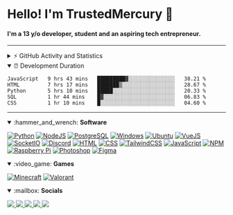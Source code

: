 # Hello! I'm TrustedMercury 👋
#### I'm a 13 y/o developer, student and an aspiring tech entrepreneur.

---

<details>
  <summary>⚡ GitHub Activity and Statistics</summary> 
  <img src="https://github-readme-stats.vercel.app/api?username=TrustedMercury&count_private=true&show_icons=true&theme=gotham" />
</details>

<details open>
<summary>
⏰ Development Duration
</summary>
<p>
  
<!--START_SECTION:waka-->
```text
JavaScript   9 hrs 43 mins   █████████▓░░░░░░░░░░░░░░░   38.21 % 
HTML         7 hrs 17 mins   ███████▒░░░░░░░░░░░░░░░░░   28.67 % 
Python       5 hrs 10 mins   █████░░░░░░░░░░░░░░░░░░░░   20.33 % 
SQL          1 hr 44 mins    █▓░░░░░░░░░░░░░░░░░░░░░░░   06.83 % 
CSS          1 hr 10 mins    █░░░░░░░░░░░░░░░░░░░░░░░░   04.60 % 
```
<!--END_SECTION:waka-->
</p>
</details>

---

<!--
[![NAME_HERE](https://img.shields.io/badge/NAME_HERE-COLOR_HERE?style=for-the-badge&logo=LOGO_HERE&logoColor=white)]()
-->

<details open>
  <summary>:hammer_and_wrench: <b>Software</b></summary>
<p>

[![Python](https://img.shields.io/badge/Python-3776AB?style=for-the-badge&logo=python&logoColor=white)]()
[![NodeJS](https://img.shields.io/badge/NodeJS-529f44?style=for-the-badge&logo=node.js&logoColor=white)]()
[![PostgreSQL](https://img.shields.io/badge/PostgreSQL-336791?style=for-the-badge&logo=PostgreSQL&logoColor=white)]()
[![Windows](https://img.shields.io/badge/Windows-0078D6?style=for-the-badge&logo=Windows&logoColor=white)]()
[![Ubuntu](https://img.shields.io/badge/Ubuntu-E95420?style=for-the-badge&logo=Ubuntu&logoColor=white)]()
[![VueJS](https://img.shields.io/badge/VueJS-4FC08D?style=for-the-badge&logo=Vue.js&logoColor=white)]() 
[![SocketIO](https://img.shields.io/badge/SocketIO-010101?style=for-the-badge&logo=Socket.io&logoColor=white)]()
[![Discord](https://img.shields.io/badge/Discord-7289DA?style=for-the-badge&logo=Discord&logoColor=white)]() 
[![HTML](https://img.shields.io/badge/HTML-E34F26?style=for-the-badge&logo=html5&logoColor=white)]()
[![CSS](https://img.shields.io/badge/CSS-1572B6?style=for-the-badge&logo=css3&logoColor=white)]()
[![TailwindCSS](https://img.shields.io/badge/TailwindCSS-38B2AC?style=for-the-badge&logo=Tailwind%20CSS&logoColor=white)]()
[![JavaScript](https://img.shields.io/badge/JavaScript-D8C31A?style=for-the-badge&logo=javascript&logoColor=white)]()
[![NPM](https://img.shields.io/badge/NPM-CB3837?style=for-the-badge&logo=NPM&logoColor=white)]()
[![Raspberry Pi](https://img.shields.io/badge/Raspberry%20Pi-C51A4A?style=for-the-badge&logo=Raspberry%20Pi&logoColor=white)]()
[![Photoshop](https://img.shields.io/badge/Photoshop-31A8FF?style=for-the-badge&logo=Adobe%20Photoshop&logoColor=white)]()
[![Figma](https://img.shields.io/badge/Figma-F24E1E?style=for-the-badge&logo=Figma&logoColor=white)]()
</p>
</details>

<details open>
  <summary>:video_game: <b>Games</b></summary>
<p>
  
[![Minecraft](https://img.shields.io/badge/Minecraft-DB1F29?style=for-the-badge&logo=Mojang%20Studios&logoColor=white)]()
[![Valorant](https://img.shields.io/badge/Valorant-D32936?style=for-the-badge&logo=Riot%20Games&logoColor=white)]()
</p>
</details>

<details open>
  <summary>:mailbox: <b>Socials</b></summary>
<p>


<a href="" target="_blank">
  <img src="https://img.shields.io/badge/Email-D14836?style=for-the-badge&logo=Gmail&logoColor=white" />
</a>
<a href="https://github.com/TrustedMercury" target="_blank">
  <img src="https://img.shields.io/badge/GITHUB-BLACK?style=for-the-badge&logo=github" />
</a>
<a href="https://discord.gg/32aMzp8" target="_blank">
  <img src="https://img.shields.io/badge/DISCORD-BLACK?style=for-the-badge&logo=discord&logoColor=white" />
</a>
<a href="https://www.linkedin.com/in/kevin-thomas-262102127/" target="_blank">
  <img src="https://img.shields.io/badge/LINKEDIN-BLUE?style=for-the-badge&logo=linkedin&logoColor=white" />
</a>
<a href="" target="_blank" href="https://twitter.com/TrustedMercury">
  <img src="https://img.shields.io/badge/TWITTER-BLUE?style=for-the-badge&logo=twitter&logoColor=white" />
</a>

</p>

